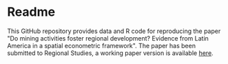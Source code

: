 # Readme

This GitHub repository provides data and R code for reproducing the paper "Do mining activities foster regional development? Evidence from Latin America in a spatial econometric framework". The paper has been submitted to Regional Studies, a working paper version is available [here](https://www.wu.ac.at/en/ecolecon/research/wps). 
